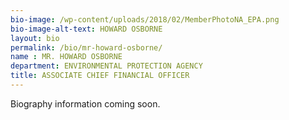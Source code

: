 ```yaml
---
bio-image: /wp-content/uploads/2018/02/MemberPhotoNA_EPA.png
bio-image-alt-text: HOWARD OSBORNE
layout: bio
permalink: /bio/mr-howard-osborne/
name : MR. HOWARD OSBORNE
department: ENVIRONMENTAL PROTECTION AGENCY
title: ASSOCIATE CHIEF FINANCIAL OFFICER
---
```

Biography information coming soon.
